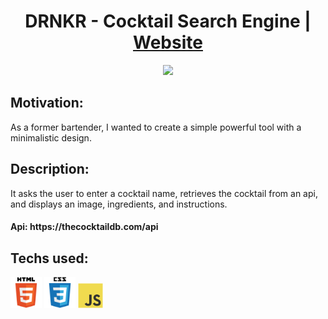 <h1 align="center">DRNKR - Cocktail Search Engine | <a href="https://drnkr.netlify.app/">Website</a></h1>
<div align="center">
	  <img src="https://github.com/GregTorrillo/DRNKR/blob/main/drnkr.gif" width="25%" />
</div>

## Motivation: 
As a former bartender, I wanted to create a simple powerful tool with a minimalistic design.
	
## Description:
It asks the user to enter a cocktail name, retrieves the cocktail from an api, and displays an image, ingredients, and instructions.
	
<h4>Api: https://thecocktaildb.com/api</h4>	

## Techs used:
<p align="left"><img src="https://raw.githubusercontent.com/devicons/devicon/master/icons/html5/html5-original-wordmark.svg" alt="html5" width="50" height="50"/> <img src="https://raw.githubusercontent.com/devicons/devicon/master/icons/css3/css3-original-wordmark.svg" alt="css3" width="50" height="50"/> <img src="https://raw.githubusercontent.com/devicons/devicon/master/icons/javascript/javascript-original.svg" alt="javascript" width="40" height="40"/></p>


